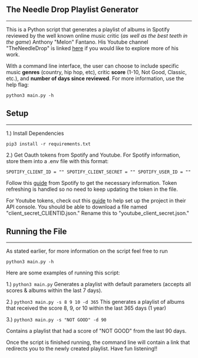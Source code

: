 ## The Needle Drop Playlist Generator
----------------------------------------

This is a Python script that generates a playlist of albums in Spotify reviewed by the well known online music critic (*as well as the best teeth in the game*) Anthony "Melon" Fantano. His Youtube channel "TheNeedleDrop" is linked [here](https://www.youtube.com/channel/UCt7fwAhXDy3oNFTAzF2o8Pw) if you would like to explore more of his work.

With a command line interface, the user can choose to include specific music **genres** (country, hip hop, etc), critic **score** (1-10, Not Good, Classic, etc.), and **number of days since reviewed**. For more information, use the help flag:

`python3 main.py -h`

## Setup
------------------------------------------------------------------
1.) Install Dependencies

`pip3 install -r requirements.txt`

2.) Get Oauth tokens from Spotify and Youtube. For Spotify information, store them into a .env file with this format:

`SPOTIFY_CLIENT_ID = ""
SPOTIFY_CLIENT_SECRET = ""
SPOTIFY_USER_ID = ""`

Follow this [guide](https://developer.spotify.com/documentation/general/guides/app-settings/) from Spotify to get the necessary information. Token refreshing is handled so no need to keep updating the token in the file.

For Youtube tokens, check out this [guide](https://developers.google.com/youtube/v3/quickstart/python) to help set up the project in their API console. You should be able to download a file named "client_secret_CLIENTID.json." Rename this to "youtube_client_secret.json."

## Running the File
-----------------------------------------------------------
As stated earlier, for more information on the script feel free to run

`python3 main.py -h`

Here are some examples of running this script:

1.) `python3 main.py`
Generates a playlist with default parameters (accepts all scores & albums within the last 7 days).

2.) `python3 main.py -s 8 9 10 -d 365`
This generates a playlist of albums that received the score 8, 9, or 10 within the last 365 days (1 year)

3.) `python3 main.py -s "NOT GOOD" -d 90`

Contains a playlist that had a score of "NOT GOOD" from the last 90 days.


Once the script is finished running, the command line will contain a link that redirects you to the newly created playlist. Have fun listening!!